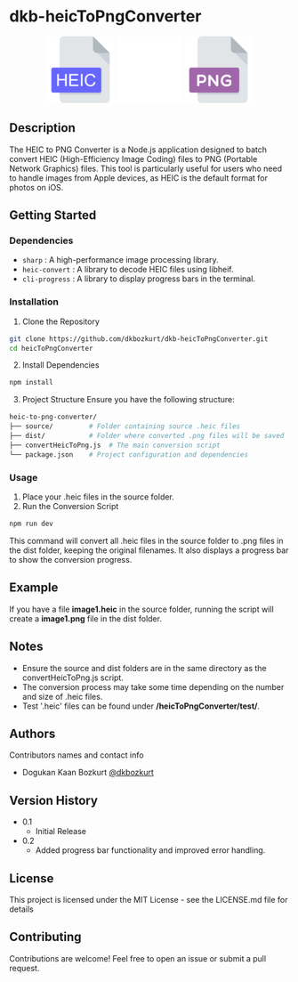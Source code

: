 # dkb-heicToPngConverter
<!-- Conversion script which converts '.heic' files, to '.png' files without quality compression -->

<p align="center">
<img src="./Img/heic.png" alt="heic" width="120" height="120"/>
<img src="./Img/right-arrow.png" alt="arrow" width="120" height="120"/>
<img src="./Img/png.png" alt="png" width="120" height="120"/>

</p>

## Description

The HEIC to PNG Converter is a Node.js application designed to batch convert HEIC (High-Efficiency Image Coding) files to PNG (Portable Network Graphics) files. This tool is particularly useful for users who need to handle images from Apple devices, as HEIC is the default format for photos on iOS.

## Getting Started

### Dependencies

* `sharp` : A high-performance image processing library.
* `heic-convert` : A library to decode HEIC files using libheif.
* `cli-progress` : A library to display progress bars in the terminal.

### Installation
1. Clone the Repository

``` bash
git clone https://github.com/dkbozkurt/dkb-heicToPngConverter.git
cd heicToPngConverter
```

2. Install Dependencies

```bash
npm install
```

3. Project Structure
Ensure you have the following structure:

```bash
heic-to-png-converter/
├── source/         # Folder containing source .heic files
├── dist/           # Folder where converted .png files will be saved
├── convertHeicToPng.js  # The main conversion script
└── package.json    # Project configuration and dependencies
```

### Usage

1. Place your .heic files in the source folder.
2. Run the Conversion Script
```bash
npm run dev
```
This command will convert all .heic files in the source folder to .png files in the dist folder, keeping the original filenames. It also displays a progress bar to show the conversion progress.



## Example

If you have a file <b>image1.heic</b> in the source folder, running the script will create a <b>image1.png</b> file in the dist folder.

## Notes
* Ensure the source and dist folders are in the same directory as the convertHeicToPng.js script.
* The conversion process may take some time depending on the number and size of .heic files.
* Test '.heic' files can be found under <b>/heicToPngConverter/test/</b>.

## Authors

Contributors names and contact info

* Dogukan Kaan Bozkurt [@dkbozkurt](https://github.com/dkbozkurt)

## Version History

* 0.1
    * Initial Release
* 0.2
    * Added progress bar functionality and improved error handling.

## License

This project is licensed under the MIT License - see the LICENSE.md file for details

## Contributing

Contributions are welcome! Feel free to open an issue or submit a pull request.